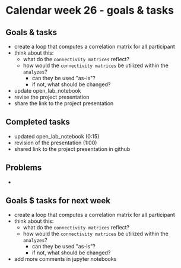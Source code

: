 # Calendar week 26 - goals & tasks

## Goals & tasks
- create a loop that computes a correlation matrix for all participant
- think about this:
    - what do the `connectivity matrices` reflect? 
    -  how would the `connectivity matrices` be utilized within the `analyzes`?
        - can they be used "as-is"?
        - if not, what should be changed?
- update open_lab_notebook
- revise the project presentation 
- share the link to the project presentation

## Completed tasks
- updated open_lab_notebook (0:15)
- revision of the presentation (1:00)
- shared link to the project presentation in github

## Problems
-

## Goals $ tasks for next week
- create a loop that computes a correlation matrix for all participant
- think about this:
    - what do the `connectivity matrices` reflect? 
    -  how would the `connectivity matrices` be utilized within the `analyzes`?
        - can they be used "as-is"?
        - if not, what should be changed?
- add more comments in jupyter notebooks
